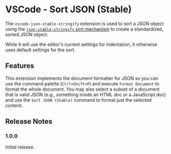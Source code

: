 # VSCode - Sort JSON (Stable)

The `vscode-json-stable-stringify` extension is used to sort a JSON object using the [`json-stable-stringify` sort mechanism](https://github.com/substack/json-stable-stringify") to create a standardized, sorted JSON object.

While it will use the editor's current settings for indentation, it otherwise uses default settings for the sort.

## Features

This extension implements the document formatter for JSON so you can use the command palette (`Ctrl+Shift+P`) and execute `Format Document` to format the whole document. You may also select a subset of a document that is valid JSON (e.g., something inside an HTML doc or a JavaScript doc) and use the `Sort JSON (Stable)` command to format just the selected content.

## Release Notes

### 1.0.0

Initial release.
